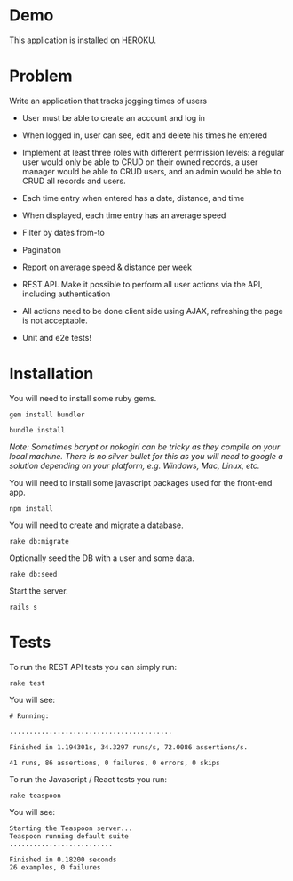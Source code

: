 # Demo

This application is installed on HEROKU. 

# Problem

Write an application that tracks jogging times of users

- User must be able to create an account and log in

- When logged in, user can see, edit and delete his times he entered

- Implement at least three roles with different permission levels: a regular user would only be able to CRUD on their owned records, a user manager would be able to CRUD users, and an admin would be able to CRUD all records and users.

- Each time entry when entered has a date, distance, and time

- When displayed, each time entry has an average speed

- Filter by dates from-to

- Pagination

- Report on average speed & distance per week

- REST API. Make it possible to perform all user actions via the API, including authentication

- All actions need to be done client side using AJAX, refreshing the page is not acceptable.

- Unit and e2e tests!

# Installation

You will need to install some ruby gems.

`gem install bundler`

`bundle install`

_Note:  Sometimes bcrypt or nokogiri can be tricky as they compile on your local machine. There is no silver bullet for this as you will need to google a solution depending on your platform, e.g. Windows, Mac, Linux, etc._

You will need to install some javascript packages used for the front-end app.

`npm install`

You will need to create and migrate a database.  

`rake db:migrate`

Optionally seed the DB with a user and some data.

`rake db:seed`

Start the server.

`rails s`

# Tests

To run the REST API tests you can simply run:

`rake test`

You will see:

```
# Running:

.........................................

Finished in 1.194301s, 34.3297 runs/s, 72.0086 assertions/s.

41 runs, 86 assertions, 0 failures, 0 errors, 0 skips
```

To run the Javascript / React tests you run:

`rake teaspoon`

You will see:

```
Starting the Teaspoon server...
Teaspoon running default suite
..........................

Finished in 0.18200 seconds
26 examples, 0 failures

```
